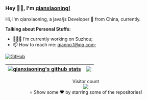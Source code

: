 ### Hey 👋🏽, I'm [qianxiaoning!](https://github.com/qianxiaoning) 

Hi, I'm qianxiaoning, a java/js Developer 🚀 from China, currently.
  
**Talking about Personal Stuffs:**
- 👨🏽‍💻 I’m currently working on Suzhou;
- 📫 How to reach me: qianno.1@qq.com;

[![GitHub](https://img.shields.io/badge/-GitHub-181717?style=flat&logo=github&link=https://github.com/qianxiaoning)](https://github.com/qianxiaoning)

| <a href="https://github.com/qianxiaoning/github-readme-stats"><img align="center" src="https://github-readme-stats.vercel.app/api?username=qianxiaoning&show_icons=true&include_all_commits=true&theme=buefy&hide_border=true" alt="qianxiaoning's github stats" /></a> | <a href="https://github.com/qianxiaoning/github-readme-stats"><img align="center" src="https://github-readme-stats.vercel.app/api/top-langs/?username=qianxiaoning&layout=compact&theme=buefy&hide_border=true" /></a> |
| ------------- | ------------- |

<p align="center"> 
  Visitor count<br>
  <img src="https://profile-counter.glitch.me/qianxiaoning/count.svg" />
  <br/>⭐️ Show some ❤️ by starring some of the repositories!
</p>
